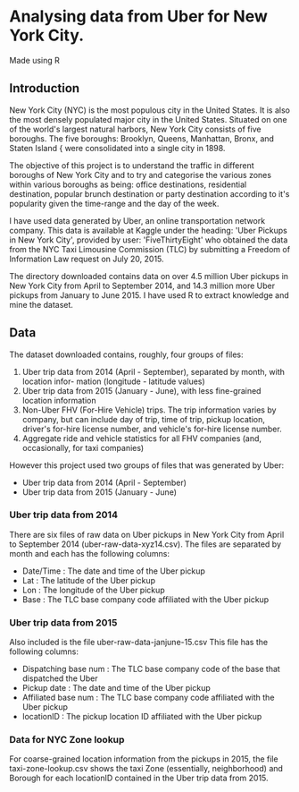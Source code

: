 

# Analysing data from Uber for New York City.
Made using R
## Introduction
New York City (NYC) is the most populous city in the United States. It is also the most
densely populated major city in the United States. Situated on one of the world's largest
natural harbors, New York City consists of five boroughs. The five boroughs: Brooklyn, Queens,
Manhattan, Bronx, and Staten Island { were consolidated into a single city in 1898.


The objective of this project is to understand the traffic in different boroughs of New York
City and to try and categorise the various zones within various boroughs as being: office
destinations, residential destination, popular brunch destination or party destination according
to it's popularity given the time-range and the day of the week.

I have used data generated by Uber, an online transportation network company. This data
is available at Kaggle under the heading: 'Uber Pickups in New York City', provided by user:
'FiveThirtyEight' who obtained the data from the NYC Taxi Limousine Commission (TLC)
by submitting a Freedom of Information Law request on July 20, 2015.

The directory downloaded contains data on over 4.5 million Uber pickups in New York City
from April to September 2014, and 14.3 million more Uber pickups from January to June 2015.
I have used R to extract knowledge and mine the dataset.

## Data
The dataset downloaded contains, roughly, four groups of files:
1. Uber trip data from 2014 (April - September), separated by month, with location infor-
mation (longitude - latitude values)
2. Uber trip data from 2015 (January - June), with less fine-grained location information
3. Non-Uber FHV (For-Hire Vehicle) trips. The trip information varies by company, but
can include day of trip, time of trip, pickup location, driver's for-hire license number, and
vehicle's for-hire license number.
4. Aggregate ride and vehicle statistics for all FHV companies (and, occasionally, for taxi
companies)

However this project used two groups of files that was generated by Uber:
* Uber trip data from 2014 (April - September)
* Uber trip data from 2015 (January - June)

### Uber trip data from 2014
There are six files of raw data on Uber pickups in New York City from April to September
2014 (uber-raw-data-xyz14.csv). The files are separated by month and each has the following
columns:
* Date/Time : The date and time of the Uber pickup
* Lat : The latitude of the Uber pickup
* Lon : The longitude of the Uber pickup
* Base : The TLC base company code affiliated with the Uber pickup

### Uber trip data from 2015
Also included is the file uber-raw-data-janjune-15.csv This file has the following columns:
* Dispatching base num : The TLC base company code of the base that dispatched the
Uber
* Pickup date : The date and time of the Uber pickup
* Affiliated base num : The TLC base company code affiliated with the Uber pickup
* locationID : The pickup location ID affiliated with the Uber pickup

### Data for NYC Zone lookup
For coarse-grained location information from the pickups in 2015, the file taxi-zone-lookup.csv
shows the taxi Zone (essentially, neighborhood) and Borough for each locationID contained in
the Uber trip data from 2015.


